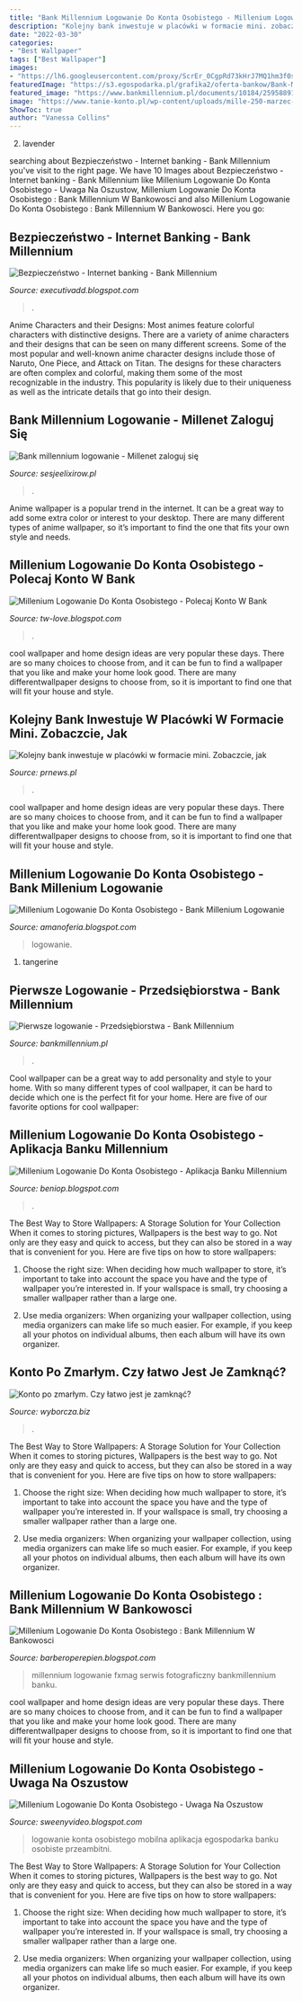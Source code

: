 ```yaml
---
title: "Bank Millennium Logowanie Do Konta Osobistego - Millenium Logowanie Do Konta Osobistego"
description: "Kolejny bank inwestuje w placówki w formacie mini. zobaczcie, jak"
date: "2022-03-30"
categories:
- "Best Wallpaper"
tags: ["Best Wallpaper"]
images:
- "https://lh6.googleusercontent.com/proxy/ScrEr_0CgpRd73kHrJ7MQ1hm3f0s4J_U5ZFC8-qucn7hcOeoWGku0GnaAos58bsha9n_Z1h033RT6-PT5UNEmBTh4EQ1AtTgCxlK9Vn0RAAISVWEuI2yKT96tn30jK1iT-c4_u9P5rHf5NL9KBJV_Gc=w1200-h630-p-k-no-nu"
featuredImage: "https://s3.egospodarka.pl/grafika2/oferta-bankow/Bank-Millennium-aplikacja-mobilna-dla-Windows-Phone-8-117657-900x900.jpg"
featured_image: "https://www.bankmillennium.pl/documents/10184/25958891/bezpieczenstwo-www-certyfikat_full_Mozilla_PL_d.jpg"
image: "https://www.tanie-konto.pl/wp-content/uploads/mille-250-marzec-min.png"
ShowToc: true
author: "Vanessa Collins"
---
```



2. lavender 

	

		
searching about Bezpieczeństwo - Internet banking - Bank Millennium you've visit to the right page. We have 10 Images about Bezpieczeństwo - Internet banking - Bank Millennium like Millenium Logowanie Do Konta Osobistego - Uwaga Na Oszustow, Millenium Logowanie Do Konta Osobistego : Bank Millennium W Bankowosci and also Millenium Logowanie Do Konta Osobistego : Bank Millennium W Bankowosci. Here you go:
		
    
## Bezpieczeństwo - Internet Banking - Bank Millennium

<img loading=lazy src="https://www.bankmillennium.pl/documents/10184/25958891/bezpieczenstwo-www-certyfikat_full_Mozilla_PL_d.jpg" onerror="this.onerror=null;this.src='https://tse3.mm.bing.net/th?id=OIP.sCd1gyr3VPQQFis1FutMXwHaHh&amp;pid=15.1';" alt="Bezpieczeństwo - Internet banking - Bank Millennium">

_Source: executivadd.blogspot.com_

>. 

	

Anime Characters and their Designs: Most animes feature colorful characters with distinctive designs.
There are a variety of anime characters and their designs that can be seen on many different screens. Some of the most popular and well-known anime character designs include those of Naruto, One Piece, and Attack on Titan. The designs for these characters are often complex and colorful, making them some of the most recognizable in the industry. This popularity is likely due to their uniqueness as well as the intricate details that go into their design.

    
## Bank Millennium Logowanie - Millenet Zaloguj Się

<img loading=lazy src="http://sesjeelixirow.pl/wp-content/uploads/2020/12/millenium-logowanie.png" onerror="this.onerror=null;this.src='https://tse2.mm.bing.net/th?id=OIP.IWotKcQljj69JqGWIlloLgHaCB&amp;pid=15.1';" alt="Bank millennium logowanie - Millenet zaloguj się">

_Source: sesjeelixirow.pl_

>. 

	

Anime wallpaper is a popular trend in the internet. It can be a great way to add some extra color or interest to your desktop. There are many different types of anime wallpaper, so it’s important to find the one that fits your own style and needs.

    
## Millenium Logowanie Do Konta Osobistego - Polecaj Konto W Bank

<img loading=lazy src="https://www.tanie-konto.pl/wp-content/uploads/mille-250-marzec-min.png" onerror="this.onerror=null;this.src='https://tse3.mm.bing.net/th?id=OIP.S1UTEvI7J_RELZW9gANxSQHaEK&amp;pid=15.1';" alt="Millenium Logowanie Do Konta Osobistego - Polecaj Konto W Bank">

_Source: tw-love.blogspot.com_

>. 

	

cool wallpaper and home design ideas are very popular these days. There are so many choices to choose from, and it can be fun to find a wallpaper that you like and make your home look good. There are many differentwallpaper designs to choose from, so it is important to find one that will fit your house and style.

    
## Kolejny Bank Inwestuje W Placówki W Formacie Mini. Zobaczcie, Jak

<img loading=lazy src="https://prnews.pl/wp-content/uploads/2018/02/Galeria-Krakowska_Millennium-mini-1.jpg" onerror="this.onerror=null;this.src='https://tse1.mm.bing.net/th?id=OIP.QVVHT7H2KgB41qFfO_3O_gHaE8&amp;pid=15.1';" alt="Kolejny bank inwestuje w placówki w formacie mini. Zobaczcie, jak">

_Source: prnews.pl_

>. 

	

cool wallpaper and home design ideas are very popular these days. There are so many choices to choose from, and it can be fun to find a wallpaper that you like and make your home look good. There are many differentwallpaper designs to choose from, so it is important to find one that will fit your house and style.

    
## Millenium Logowanie Do Konta Osobistego - Bank Millenium Logowanie

<img loading=lazy src="https://lh6.googleusercontent.com/proxy/ScrEr_0CgpRd73kHrJ7MQ1hm3f0s4J_U5ZFC8-qucn7hcOeoWGku0GnaAos58bsha9n_Z1h033RT6-PT5UNEmBTh4EQ1AtTgCxlK9Vn0RAAISVWEuI2yKT96tn30jK1iT-c4_u9P5rHf5NL9KBJV_Gc=w1200-h630-p-k-no-nu" onerror="this.onerror=null;this.src='https://tse2.mm.bing.net/th?id=OIP.6aHSLezT7gx0Ch-WNOPTBgHaEj&amp;pid=15.1';" alt="Millenium Logowanie Do Konta Osobistego - Bank Millenium Logowanie">

_Source: amanoferia.blogspot.com_

>logowanie. 

	

1. tangerine 

    
## Pierwsze Logowanie - Przedsiębiorstwa - Bank Millennium

<img loading=lazy src="https://www.bankmillennium.pl/documents/10184/24718618/Bankowosc_elektroniczna_dla_Przedsiebiorstw5_PL.jpg/b678f3c3-9fb3-49a1-9bde-8731c0e23afb?t=1449742469287" onerror="this.onerror=null;this.src='https://tse1.mm.bing.net/th?id=OIP.Vr2cleA-zxDyZDyoDwfydgHaE9&amp;pid=15.1';" alt="Pierwsze logowanie - Przedsiębiorstwa - Bank Millennium">

_Source: bankmillennium.pl_

>. 

	

Cool wallpaper can be a great way to add personality and style to your home. With so many different types of cool wallpaper, it can be hard to decide which one is the perfect fit for your home. Here are five of our favorite options for cool wallpaper: 

    
## Millenium Logowanie Do Konta Osobistego - Aplikacja Banku Millennium

<img loading=lazy src="https://lh3.googleusercontent.com/proxy/tPA11omyWUxOw7QcpPEl7b9GXOY6z58EoSzvUOSarBhBLeTYs511GrmP5CBpKf90ZjOxeqhcaG8cgQ_Cdyaqa2nvoIwgpita0q5n-rPB=w1200-h630-p-k-no-nu" onerror="this.onerror=null;this.src='https://tse2.mm.bing.net/th?id=OIP.D5JTxvYWPMmVNdWDZH-79wHaDv&amp;pid=15.1';" alt="Millenium Logowanie Do Konta Osobistego - Aplikacja Banku Millennium">

_Source: beniop.blogspot.com_

>. 

	

The Best Way to Store Wallpapers: A Storage Solution for Your Collection
When it comes to storing pictures, Wallpapers is the best way to go. Not only are they easy and quick to access, but they can also be stored in a way that is convenient for you. Here are five tips on how to store wallpapers:
1) Choose the right size: When deciding how much wallpaper to store, it’s important to take into account the space you have and the type of wallpaper you’re interested in. If your wallspace is small, try choosing a smaller wallpaper rather than a large one.

2) Use media organizers: When organizing your wallpaper collection, using media organizers can make life so much easier. For example, if you keep all your photos on individual albums, then each album will have its own organizer.

    
## Konto Po Zmarłym. Czy łatwo Jest Je Zamknąć?

<img loading=lazy src="https://bi.im-g.pl/im/ec/1b/12/z18987756V,Bank-Millennium.jpg" onerror="this.onerror=null;this.src='https://tse4.mm.bing.net/th?id=OIP.RbnTtOfyRAbIa9KtRGMBhQHaE8&amp;pid=15.1';" alt="Konto po zmarłym. Czy łatwo jest je zamknąć?">

_Source: wyborcza.biz_

>. 

	

The Best Way to Store Wallpapers: A Storage Solution for Your Collection
When it comes to storing pictures, Wallpapers is the best way to go. Not only are they easy and quick to access, but they can also be stored in a way that is convenient for you. Here are five tips on how to store wallpapers:
1) Choose the right size: When deciding how much wallpaper to store, it’s important to take into account the space you have and the type of wallpaper you’re interested in. If your wallspace is small, try choosing a smaller wallpaper rather than a large one.

2) Use media organizers: When organizing your wallpaper collection, using media organizers can make life so much easier. For example, if you keep all your photos on individual albums, then each album will have its own organizer.

    
## Millenium Logowanie Do Konta Osobistego : Bank Millennium W Bankowosci

<img loading=lazy src="https://www.fxmag.pl/images/articles/konto-maklerskie-w-domu-maklerskim-millennium-jak-otworzyc-rachunek-bank-millennium-dom-millennium-dom-maklerski-logowanie-prowizja-kontakt.jpg" onerror="this.onerror=null;this.src='https://tse3.mm.bing.net/th?id=OIP.x8Fy7tR0G7DJWAmvqgV2DQHaE7&amp;pid=15.1';" alt="Millenium Logowanie Do Konta Osobistego : Bank Millennium W Bankowosci">

_Source: barberoperepien.blogspot.com_

>millennium logowanie fxmag serwis fotograficzny bankmillennium banku. 

	

cool wallpaper and home design ideas are very popular these days. There are so many choices to choose from, and it can be fun to find a wallpaper that you like and make your home look good. There are many differentwallpaper designs to choose from, so it is important to find one that will fit your house and style.

    
## Millenium Logowanie Do Konta Osobistego - Uwaga Na Oszustow

<img loading=lazy src="https://s3.egospodarka.pl/grafika2/oferta-bankow/Bank-Millennium-aplikacja-mobilna-dla-Windows-Phone-8-117657-900x900.jpg" onerror="this.onerror=null;this.src='https://tse2.mm.bing.net/th?id=OIP.OvxlKMSAFdWW8NbpfLD1tQHaMW&amp;pid=15.1';" alt="Millenium Logowanie Do Konta Osobistego - Uwaga Na Oszustow">

_Source: sweenyvideo.blogspot.com_

>logowanie konta osobistego mobilna aplikacja egospodarka banku osobiste przeambitni. 

	

The Best Way to Store Wallpapers: A Storage Solution for Your Collection
When it comes to storing pictures, Wallpapers is the best way to go. Not only are they easy and quick to access, but they can also be stored in a way that is convenient for you. Here are five tips on how to store wallpapers:
1) Choose the right size: When deciding how much wallpaper to store, it’s important to take into account the space you have and the type of wallpaper you’re interested in. If your wallspace is small, try choosing a smaller wallpaper rather than a large one.

2) Use media organizers: When organizing your wallpaper collection, using media organizers can make life so much easier. For example, if you keep all your photos on individual albums, then each album will have its own organizer.

